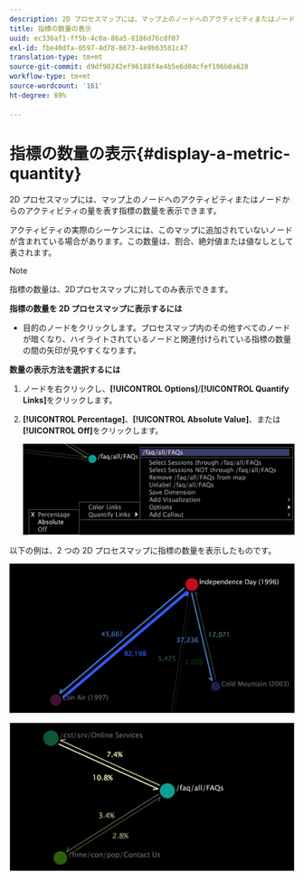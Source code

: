 ```yaml
---
description: 2D プロセスマップには、マップ上のノードへのアクティビティまたはノードからのアクティビティの量を表す指標の数量を表示できます。
title: 指標の数量の表示
uuid: ec336af1-ff5b-4c0a-86a5-8186d76cdf07
exl-id: fbe40dfa-0597-4d78-8673-4e9b63581c47
translation-type: tm+mt
source-git-commit: d9df90242ef96188f4e4b5e6d04cfef196b0a628
workflow-type: tm+mt
source-wordcount: '161'
ht-degree: 89%

---
```


# 指標の数量の表示{#display-a-metric-quantity}

2D プロセスマップには、マップ上のノードへのアクティビティまたはノードからのアクティビティの量を表す指標の数量を表示できます。

アクティビティの実際のシーケンスには、このマップに追加されていないノードが含まれている場合があります。この数量は、割合、絶対値または値なしとして表されます。

>[!NOTE]
>
>指標の数量は、2Dプロセスマップに対してのみ表示できます。

**指標の数量を 2D プロセスマップに表示するには**

* 目的のノードをクリックします。プロセスマップ内のその他すべてのノードが暗くなり、ハイライトされているノードと関連付けられている指標の数量の間の矢印が見やすくなります。

**数量の表示方法を選択するには**

1. ノードを右クリックし、**[!UICONTROL Options]**/**[!UICONTROL Quantify Links]**&#x200B;をクリックします。
1. **[!UICONTROL Percentage]**、**[!UICONTROL Absolute Value]**、または&#x200B;**[!UICONTROL Off]**&#x200B;をクリックします。

   ![](assets/mnu_2DProcessMap_quantifyLinks.png)

以下の例は、2 つの 2D プロセスマップに指標の数量を表示したものです。

![](assets/vis_2DProcessMap_DisplayMetricQuantities_Movies.png)

![](assets/client-met.png)
